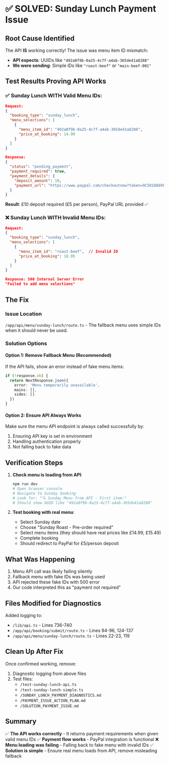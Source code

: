 # ✅ SOLVED: Sunday Lunch Payment Issue

## Root Cause Identified
The API **IS** working correctly! The issue was menu item ID mismatch:
- **API expects**: UUIDs like `"492a0f9b-0a25-4c7f-a4ab-365de41a8288"`
- **We were sending**: Simple IDs like `"roast-beef"` or `"main-beef-001"`

## Test Results Proving API Works

### ✅ Sunday Lunch WITH Valid Menu IDs:
```json
Request:
{
  "booking_type": "sunday_lunch",
  "menu_selections": [
    {
      "menu_item_id": "492a0f9b-0a25-4c7f-a4ab-365de41a8288",
      "price_at_booking": 14.99
    }
  ]
}

Response:
{
  "status": "pending_payment",
  "payment_required": true,
  "payment_details": {
    "deposit_amount": 10,
    "payment_url": "https://www.paypal.com/checkoutnow?token=9C501860XP790690J"
  }
}
```
**Result**: £10 deposit required (£5 per person), PayPal URL provided ✅

### ❌ Sunday Lunch WITH Invalid Menu IDs:
```json
Request:
{
  "booking_type": "sunday_lunch", 
  "menu_selections": [
    {
      "menu_item_id": "roast-beef",  // Invalid ID
      "price_at_booking": 18.95
    }
  ]
}

Response: 500 Internal Server Error
"Failed to add menu selections"
```

## The Fix

### Issue Location
`/app/api/menu/sunday-lunch/route.ts` - The fallback menu uses simple IDs when it should never be used.

### Solution Options

#### Option 1: Remove Fallback Menu (Recommended)
If the API fails, show an error instead of fake menu items:

```typescript
if (!response.ok) {
  return NextResponse.json({
    error: 'Menu temporarily unavailable',
    mains: [],
    sides: []
  })
}
```

#### Option 2: Ensure API Always Works
Make sure the menu API endpoint is always called successfully by:
1. Ensuring API key is set in environment
2. Handling authentication properly
3. Not falling back to fake data

## Verification Steps

1. **Check menu is loading from API**:
   ```bash
   npm run dev
   # Open browser console
   # Navigate to Sunday booking
   # Look for: "🔍 Sunday Menu from API - First item:"
   # Should show UUID like "492a0f9b-0a25-4c7f-a4ab-365de41a8288"
   ```

2. **Test booking with real menu**:
   - Select Sunday date
   - Choose "Sunday Roast - Pre-order required"
   - Select menu items (they should have real prices like £14.99, £15.49)
   - Complete booking
   - Should redirect to PayPal for £5/person deposit

## What Was Happening

1. Menu API call was likely failing silently
2. Fallback menu with fake IDs was being used
3. API rejected these fake IDs with 500 error
4. Our code interpreted this as "payment not required"

## Files Modified for Diagnostics

Added logging to:
- `/lib/api.ts` - Lines 736-740
- `/app/api/booking/submit/route.ts` - Lines 94-96, 124-137
- `/app/api/menu/sunday-lunch/route.ts` - Lines 22-23, 119

## Clean Up After Fix

Once confirmed working, remove:
1. Diagnostic logging from above files
2. Test files:
   - `/test-sunday-lunch-api.ts`
   - `/test-sunday-lunch-simple.ts`
   - `/SUNDAY_LUNCH_PAYMENT_DIAGNOSTICS.md`
   - `/PAYMENT_ISSUE_ACTION_PLAN.md`
   - `/SOLUTION_PAYMENT_ISSUE.md`

## Summary

✅ **The API works correctly** - It returns payment requirements when given valid menu IDs
✅ **Payment flow works** - PayPal integration is functional
❌ **Menu loading was failing** - Falling back to fake menu with invalid IDs
✅ **Solution is simple** - Ensure real menu loads from API, remove misleading fallback